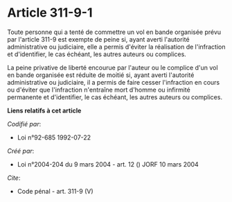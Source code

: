 # Article 311-9-1

Toute personne qui a tenté de commettre un vol en bande organisée prévu par l'article 311-9 est exempte de peine si, ayant
averti l'autorité administrative ou judiciaire, elle a permis d'éviter la réalisation de l'infraction et d'identifier, le cas
échéant, les autres auteurs ou complices. 

La peine privative de liberté encourue par l'auteur ou le complice d'un vol en bande organisée est réduite de moitié si,
ayant averti l'autorité administrative ou judiciaire, il a permis de faire cesser l'infraction en cours ou d'éviter que
l'infraction n'entraîne mort d'homme ou infirmité permanente et d'identifier, le cas échéant, les autres auteurs ou
complices.

**Liens relatifs à cet article**

_Codifié par_:

  - Loi n°92-685 1992-07-22

_Créé par_:

  - Loi n°2004-204 du 9 mars 2004 - art. 12 () JORF 10 mars 2004

_Cite_:

  - Code pénal - art. 311-9 (V)
